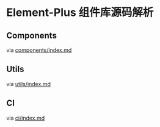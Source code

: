 # Element-Plus 组件库源码解析

## Components
via [components/index.md](./components/index.md)

## Utils
via [utils/index.md](./utils/index.md)

## CI
via [ci/index.md](./ci/index.md)
